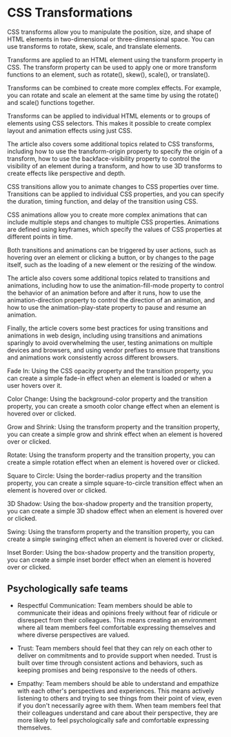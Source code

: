 # CSS Transformations

CSS transforms allow you to manipulate the position, size, and shape of HTML elements in two-dimensional or three-dimensional space. You can use transforms to rotate, skew, scale, and translate elements.

Transforms are applied to an HTML element using the transform property in CSS. The transform property can be used to apply one or more transform functions to an element, such as rotate(), skew(), scale(), or translate().

Transforms can be combined to create more complex effects. For example, you can rotate and scale an element at the same time by using the rotate() and scale() functions together.

Transforms can be applied to individual HTML elements or to groups of elements using CSS selectors. This makes it possible to create complex layout and animation effects using just CSS.

The article also covers some additional topics related to CSS transforms, including how to use the transform-origin property to specify the origin of a transform, how to use the backface-visibility property to control the visibility of an element during a transform, and how to use 3D transforms to create effects like perspective and depth.

CSS transitions allow you to animate changes to CSS properties over time. Transitions can be applied to individual CSS properties, and you can specify the duration, timing function, and delay of the transition using CSS.

CSS animations allow you to create more complex animations that can include multiple steps and changes to multiple CSS properties. Animations are defined using keyframes, which specify the values of CSS properties at different points in time.

Both transitions and animations can be triggered by user actions, such as hovering over an element or clicking a button, or by changes to the page itself, such as the loading of a new element or the resizing of the window.

The article also covers some additional topics related to transitions and animations, including how to use the animation-fill-mode property to control the behavior of an animation before and after it runs, how to use the animation-direction property to control the direction of an animation, and how to use the animation-play-state property to pause and resume an animation.

Finally, the article covers some best practices for using transitions and animations in web design, including using transitions and animations sparingly to avoid overwhelming the user, testing animations on multiple devices and browsers, and using vendor prefixes to ensure that transitions and animations work consistently across different browsers.

Fade In: Using the CSS opacity property and the transition property, you can create a simple fade-in effect when an element is loaded or when a user hovers over it.

Color Change: Using the background-color property and the transition property, you can create a smooth color change effect when an element is hovered over or clicked.

Grow and Shrink: Using the transform property and the transition property, you can create a simple grow and shrink effect when an element is hovered over or clicked.

Rotate: Using the transform property and the transition property, you can create a simple rotation effect when an element is hovered over or clicked.

Square to Circle: Using the border-radius property and the transition property, you can create a simple square-to-circle transition effect when an element is hovered over or clicked.

3D Shadow: Using the box-shadow property and the transition property, you can create a simple 3D shadow effect when an element is hovered over or clicked.

Swing: Using the transform property and the transition property, you can create a simple swinging effect when an element is hovered over or clicked.

Inset Border: Using the box-shadow property and the transition property, you can create a simple inset border effect when an element is hovered over or clicked.

## Psychologically safe teams

- Respectful Communication: Team members should be able to communicate their ideas and opinions freely without fear of ridicule or disrespect from their colleagues. This means creating an environment where all team members feel comfortable expressing themselves and where diverse perspectives are valued.

- Trust: Team members should feel that they can rely on each other to deliver on commitments and to provide support when needed. Trust is built over time through consistent actions and behaviors, such as keeping promises and being responsive to the needs of others.

- Empathy: Team members should be able to understand and empathize with each other's perspectives and experiences. This means actively listening to others and trying to see things from their point of view, even if you don't necessarily agree with them. When team members feel that their colleagues understand and care about their perspective, they are more likely to feel psychologically safe and comfortable expressing themselves.